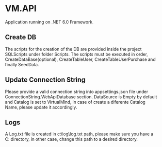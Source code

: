 # VM.API
Application running on .NET 6.0 Framework.

## Create DB
The scripts for the creation of the DB are provided inside the project SQLScripts under folder Scripts. The scripts must be executed in order, CreateDataBase(optional), CreateTableUser, CreateTableUserPurchase and finally SeedData.

## Update Connection String
Please provide a valid connection string into appsettings.json file under ConnectionString.WebApiDatabase section. DataSource is Empty by default and Catalog is set to VirtualMind, in case of create a diferente Catalog Name, please update it accordingly.

## Logs
A Log.txt file is created in c:\\log\\log.txt path, please make sure you have a C: directory, in other case, change this path to a desired directory.
